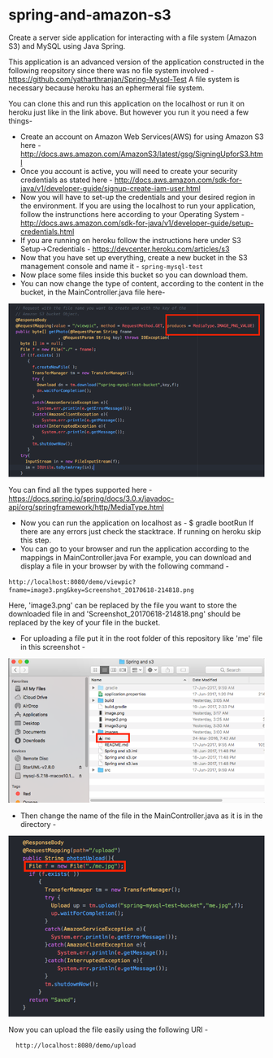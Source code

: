 # spring-and-amazon-s3
Create a server side application for interacting with a file system (Amazon S3) and MySQL using Java Spring.


This application is an advanced version of the application constructed in the following reopsitory since there was no file system involved - https://github.com/yatharthranjan/Spring-Mysql-Test
A file system is necessary because heroku has an ephermeral file system.

You can clone this and run this application on the localhost or run it on heroku just like in the link above.
But however you run it you need a few things-

* Create an account on Amazon Web Services(AWS) for using Amazon S3 here - http://docs.aws.amazon.com/AmazonS3/latest/gsg/SigningUpforS3.html
* Once you account is active, you will need to create your security credentials as stated here - http://docs.aws.amazon.com/sdk-for-java/v1/developer-guide/signup-create-iam-user.html
* Now you will have to set-up the credentials and your desired region in the environment. If you are using the localhost to run your application, follow the instrunctions here according to your Operating System - http://docs.aws.amazon.com/sdk-for-java/v1/developer-guide/setup-credentials.html 
* If you are running on heroku follow the instructions here under S3 Setup->Credentials - https://devcenter.heroku.com/articles/s3
* Now that you have set up everything, create a new bucket in the S3 management console and name it - `spring-mysql-test`
* Now place some files inside this bucket so you can download them.
* You can now change the type of content, according to the content in the bucket, in the MainController.java file here- 


![Alt text](/images/Screen2.png "Main Page")



You can find all the types supported here - https://docs.spring.io/spring/docs/3.0.x/javadoc-api/org/springframework/http/MediaType.html
* Now you can run the application on localhost as - $ gradle bootRun
If there are any errors just check the stacktrace. If running on heroku skip this step.
* You can go to your browser and run the application according to the mappings in MainController.java
For example, you can download and display a file in your browser by with the following command -

```
http://localhost:8080/demo/viewpic?fname=image3.png&key=Screenshot_20170618-214818.png

```
Here, 'image3.png' can be replaced by the file you want to store the downloaded file in and 'Screenshot_20170618-214818.png' should be replaced by the key of your file in the bucket.

* For uploading a file put it in the root folder of this repository like 'me' file in this screenshot - 

![Alt text](/images/Screen1.png "Main Page")


* Then change the name of the file in the MainController.java as it is in the directory - 

![Alt text](/images/Screen3.png "Main Page")


Now you can upload the file easily using the following URl - 

``` 
  http://localhost:8080/demo/upload
```
